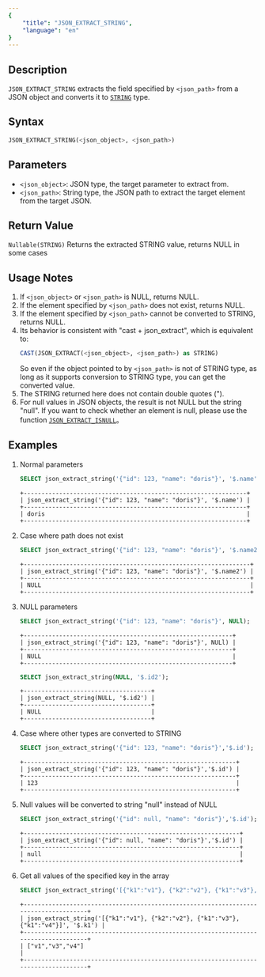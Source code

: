 ```yaml
---
{
    "title": "JSON_EXTRACT_STRING",
    "language": "en"
}
---
```


## Description
`JSON_EXTRACT_STRING` extracts the field specified by `<json_path>` from a JSON object and converts it to [`STRING`](../../../basic-element/sql-data-types/string-type/STRING.md) type.

## Syntax
```sql
JSON_EXTRACT_STRING(<json_object>, <json_path>)
```

## Parameters
- `<json_object>`: JSON type, the target parameter to extract from.
- `<json_path>`: String type, the JSON path to extract the target element from the target JSON.

## Return Value
`Nullable(STRING)` Returns the extracted STRING value, returns NULL in some cases

## Usage Notes
1. If `<json_object>` or `<json_path>` is NULL, returns NULL.
2. If the element specified by `<json_path>` does not exist, returns NULL.
3. If the element specified by `<json_path>` cannot be converted to STRING, returns NULL.
4. Its behavior is consistent with "cast + json_extract", which is equivalent to:
    ```sql
    CAST(JSON_EXTRACT(<json_object>, <json_path>) as STRING)
    ```
    So even if the object pointed to by `<json_path>` is not of STRING type, as long as it supports conversion to STRING type, you can get the converted value.
5. The STRING returned here does not contain double quotes (").
6. For null values in JSON objects, the result is not NULL but the string "null". 
If you want to check whether an element is null, please use the function  [`JSON_EXTRACT_ISNULL`](./json-extract-isnull.md)。

## Examples
1. Normal parameters
    ```sql
    SELECT json_extract_string('{"id": 123, "name": "doris"}', '$.name');
    ```
    ```text
    +---------------------------------------------------------------+
    | json_extract_string('{"id": 123, "name": "doris"}', '$.name') |
    +---------------------------------------------------------------+
    | doris                                                         |
    +---------------------------------------------------------------+
    ```
2. Case where path does not exist
    ```sql
    SELECT json_extract_string('{"id": 123, "name": "doris"}', '$.name2');
    ```
    ```text
    +----------------------------------------------------------------+
    | json_extract_string('{"id": 123, "name": "doris"}', '$.name2') |
    +----------------------------------------------------------------+
    | NULL                                                           |
    +----------------------------------------------------------------+
    ```
3. NULL parameters
    ```sql
    SELECT json_extract_string('{"id": 123, "name": "doris"}', NULl);
    ```
    ```text
    +-----------------------------------------------------------+
    | json_extract_string('{"id": 123, "name": "doris"}', NULl) |
    +-----------------------------------------------------------+
    | NULL                                                      |
    +-----------------------------------------------------------+
    ```
    ```sql
    SELECT json_extract_string(NULL, '$.id2');
    ```
    ```text
    +------------------------------------+
    | json_extract_string(NULL, '$.id2') |
    +------------------------------------+
    | NULL                               |
    +------------------------------------+
    ```
4. Case where other types are converted to STRING
    ```sql
    SELECT json_extract_string('{"id": 123, "name": "doris"}','$.id');
    ```
    ```text
    +------------------------------------------------------------+
    | json_extract_string('{"id": 123, "name": "doris"}','$.id') |
    +------------------------------------------------------------+
    | 123                                                        |
    +------------------------------------------------------------+
    ```
5. Null values will be converted to string "null" instead of NULL
    ```sql
    SELECT json_extract_string('{"id": null, "name": "doris"}','$.id');
    ```
    ```text
    +-------------------------------------------------------------+
    | json_extract_string('{"id": null, "name": "doris"}','$.id') |
    +-------------------------------------------------------------+
    | null                                                        |
    +-------------------------------------------------------------+
    ```
6. Get all values of the specified key in the array
   ```sql
   SELECT json_extract_string('[{"k1":"v1"}, {"k2":"v2"}, {"k1":"v3"}, {"k1":"v4"}]', '$.k1');
   ```
   ```text
   +-------------------------------------------------------------------------------------+
   | json_extract_string('[{"k1":"v1"}, {"k2":"v2"}, {"k1":"v3"}, {"k1":"v4"}]', '$.k1') |
   +-------------------------------------------------------------------------------------+
   | ["v1","v3","v4"]                                                                    |
   +-------------------------------------------------------------------------------------+
   ```